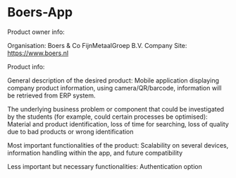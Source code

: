 # Boers-App

Product owner info:

Organisation: Boers & Co FijnMetaalGroep B.V.
Company Site: https://www.boers.nl

Product info:

General description of the desired product: Mobile application displaying company product information, using camera/QR/barcode, information will be retrieved from ERP system.

The underlying business problem or component that could be investigated by the students (for example, could certain processes be optimised): Material and product identification, loss of time for searching, loss of quality due to bad products or wrong identification

Most important functionalities of the product: Scalability on several devices, information handling within the app, and future compatibility

Less important but necessary functionalities: Authentication option
